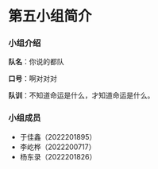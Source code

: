 # 第五小组简介

### 小组介绍

**队名**：你说的都队

**口号**：啊对对对

**队训**：不知道命运是什么，才知道命运是什么。

### 小组成员

- 于佳鑫（2022201895）
- 李屹桦（2022200717）
- 杨东录（2022201826）

